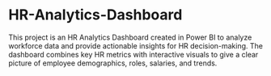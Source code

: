 # HR-Analytics-Dashboard
This project is an HR Analytics Dashboard created in Power BI to analyze workforce data and provide actionable insights for HR decision-making. The dashboard combines key HR metrics with interactive visuals to give a clear picture of employee demographics, roles, salaries, and trends.
